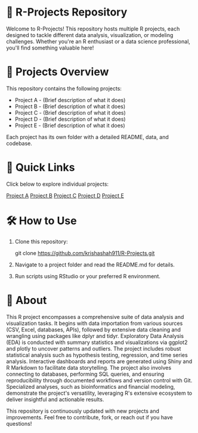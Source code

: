 # 🚀 R-Projects Repository
Welcome to R-Projects! This repository hosts multiple R projects, each designed to tackle different data analysis, visualization, or modeling challenges. Whether you're an R enthusiast or a data science professional, you'll find something valuable here!

# 📂 Projects Overview
This repository contains the following projects:

- Project A - (Brief description of what it does)
- Project B - (Brief description of what it does)
- Project C - (Brief description of what it does)
- Project D - (Brief description of what it does)
- Project E - (Brief description of what it does)
  
Each project has its own folder with a detailed README, data, and codebase.

# 🔗 Quick Links
Click below to explore individual projects:

[Project A](https://github.com/krishashah911/R-Projects/blob/krishashah911-project-1/README.md)
[Project B](https://github.com/krishashah911/R-Projects/blob/krishashah911-project-2/README.md)
[Project C](https://github.com/krishashah911/R-Projects/blob/krishashah911-project-3/README.md)
[Project D](https://github.com/krishashah911/R-Projects/blob/krishashah911-project-4/README.md)
[Project E](https://github.com/krishashah911/R-Projects/blob/krishashah911-project-5/README.md)

# 🛠 How to Use
1. Clone this repository:

   git clone https://github.com/krishashah911/R-Projects.git

3. Navigate to a project folder and read the README.md for details.

4. Run scripts using RStudio or your preferred R environment.
   
# 📌 About
This R project encompasses a comprehensive suite of data analysis and visualization tasks. It begins with data importation from various sources (CSV, Excel, databases, APIs), followed by extensive data cleaning and wrangling using packages like dplyr and tidyr. Exploratory Data Analysis (EDA) is conducted with summary statistics and visualizations via ggplot2 and plotly to uncover patterns and outliers. The project includes robust statistical analysis such as hypothesis testing, regression, and time series analysis. Interactive dashboards and reports are generated using Shiny and R Markdown to facilitate data storytelling. The project also involves connecting to databases, performing SQL queries, and ensuring reproducibility through documented workflows and version control with Git. Specialized analyses, such as bioinformatics and financial modeling, demonstrate the project's versatility, leveraging R's extensive ecosystem to deliver insightful and actionable results.

This repository is continuously updated with new projects and improvements. Feel free to contribute, fork, or reach out if you have questions!
